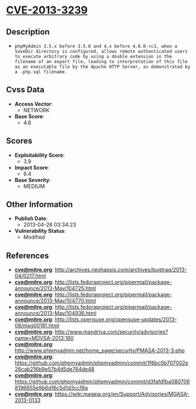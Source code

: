 
# [CVE-2013-3239](http://archives.neohapsis.com/archives/bugtraq/2013-04/0217.html)

## Description

- `phpMyAdmin 3.5.x before 3.5.8 and 4.x before 4.0.0-rc3, when a SaveDir directory is configured, allows remote authenticated users to execute arbitrary code by using a double extension in the filename of an export file, leading to interpretation of this file as an executable file by the Apache HTTP Server, as demonstrated by a .php.sql filename.`

## Cvss Data

- **Access Vector**:
  - NETWORK
- **Base Score**:
  - 4.6

## Scores

- **Exploitability Score**:
  - 3.9
- **Impact Score**:
  - 6.4
- **Base Severity**:
  - MEDIUM

## Other Information

- **Publish Date**:
  - 2013-04-26 03:34:23
- **Vulnerability Status**:
  - Modified

## References

- **cve@mitre.org**: http://archives.neohapsis.com/archives/bugtraq/2013-04/0217.html
- **cve@mitre.org**: http://lists.fedoraproject.org/pipermail/package-announce/2013-May/104725.html
- **cve@mitre.org**: http://lists.fedoraproject.org/pipermail/package-announce/2013-May/104770.html
- **cve@mitre.org**: http://lists.fedoraproject.org/pipermail/package-announce/2013-May/104936.html
- **cve@mitre.org**: http://lists.opensuse.org/opensuse-updates/2013-06/msg00181.html
- **cve@mitre.org**: http://www.mandriva.com/security/advisories?name=MDVSA-2013:160
- **cve@mitre.org**: http://www.phpmyadmin.net/home_page/security/PMASA-2013-3.php
- **cve@mitre.org**: https://github.com/phpmyadmin/phpmyadmin/commit/1f6bc0b707002e26cab216b9e57b4d5de764de48
- **cve@mitre.org**: https://github.com/phpmyadmin/phpmyadmin/commit/d3fafdfba0807068196655e9b6d16c5d1d3ccf8a
- **cve@mitre.org**: https://wiki.mageia.org/en/Support/Advisories/MGASA-2013-0133
